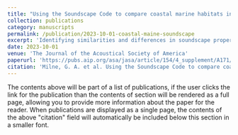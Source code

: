 ```yaml
---
title: "Using the Soundscape Code to compare coastal marine habitats in the Gulf of Maine"
collection: publications
category: manuscripts
permalink: /publication/2023-10-01-coastal-maine-soundscape
excerpt: 'Identifying similarities and differences in soundscape properties among coastal marine habitats is valuable for determining indicators of habitat composition, assessing functional connectivity among habitats, and informing management decisions regarding the soundscapes of these habitats. The objective of the current work was to determine whether geographic region or habitat type accounts for more variability in coastal soundscape properties. '
date: 2023-10-01
venue: 'The Journal of the Acoustical Society of America'
paperurl: 'https://pubs.aip.org/asa/jasa/article/154/4_supplement/A171/2924121/Using-the-Soundscape-Code-to-compare-coastal'
citation: 'Milne, G. A. et al. Using the Soundscape Code to compare coastal marine habitats in the Gulf of Maine. The Journal of the Acoustical Society of America 154, A171 (2023) doi:10.1121/10.0023165'
---
```


The contents above will be part of a list of publications, if the user clicks the link for the publication than the contents of section will be rendered as a full page, allowing you to provide more information about the paper for the reader. When publications are displayed as a single page, the contents of the above "citation" field will automatically be included below this section in a smaller font.

